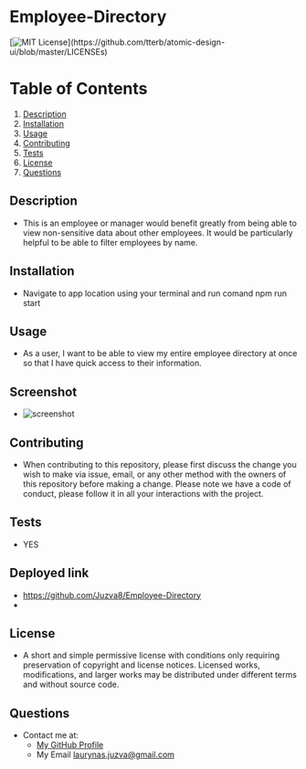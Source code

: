 # Employee-Directory
  [![MIT License](https://img.shields.io/apm/l/atomic-design-ui.svg?)](https://github.com/tterb/atomic-design-ui/blob/master/LICENSEs)
  # Table of Contents
1. [Description](#description)
2. [Installation](#installation)
3. [Usage](#usage)
4. [Contributing](#contributing)
5. [Tests](#tests)
6. [License](#license)
7. [Questions](#questions)
## Description
* This is an employee or manager would benefit greatly from being able to view non-sensitive data about other employees. It would be particularly helpful to be able to filter employees by name.
## Installation
* Navigate to app location using your terminal and run comand npm run start
## Usage
* As a user, I want to be able to view my entire employee directory at once so that I have quick access to their information.
## Screenshot
* ![screenshot](/assets/Untitled.gif)
## Contributing
* When contributing to this repository, please first discuss the change you wish to make via issue, email, or any other method with the owners of this repository before making a change. Please note we have a code of conduct, please follow it in all your interactions with the project.
## Tests
* YES
## Deployed link
* https://github.com/Juzva8/Employee-Directory
* 
## License
* A short and simple permissive license with conditions only requiring preservation of copyright and license notices. Licensed works, modifications, and larger works may be distributed under different terms and without source code.
## Questions
* Contact me at:
  * [My GitHub Profile](https://github.com/Juzva8)
  * My Email laurynas.juzva@gmail.com
